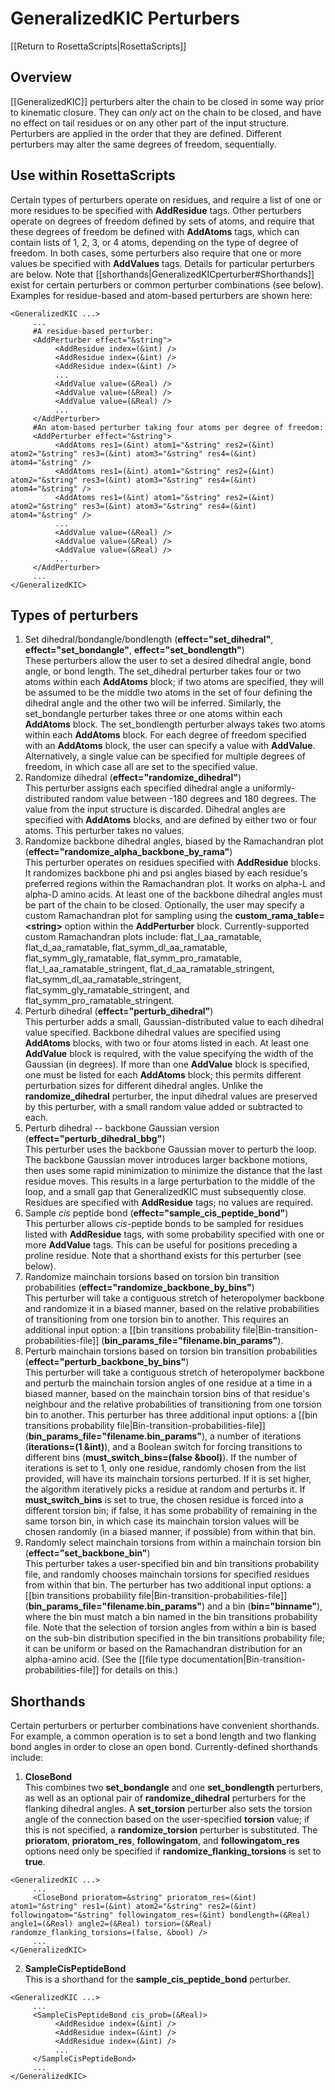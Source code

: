 # GeneralizedKIC Perturbers

[[Return to RosettaScripts|RosettaScripts]]

## Overview
[[GeneralizedKIC]] perturbers alter the chain to be closed in some way prior to kinematic closure.  They can _only_ act on the chain to be closed, and have no effect on tail residues or on any other part of the input structure.  Perturbers are applied in the order that they are defined.  Different perturbers may alter the same degrees of freedom, sequentially.

## Use within RosettaScripts

Certain types of perturbers operate on residues, and require a list of one or more residues to be specified with **AddResidue** tags.  Other perturbers operate on degrees of freedom defined by sets of atoms, and require that these degrees of freedom be defined with **AddAtoms** tags, which can contain lists of 1, 2, 3, or 4 atoms, depending on the type of degree of freedom.  In both cases, some perturbers also require that one or more values be specified with **AddValues** tags.  Details for particular perturbers are below.  Note that [[shorthands|GeneralizedKICperturber#Shorthands]] exist for certain perturbers or common perturber combinations (see below).  Examples for residue-based and atom-based perturbers are shown here:

```
<GeneralizedKIC ...>
     ...
     #A residue-based perturber:
     <AddPerturber effect="&string">
          <AddResidue index=(&int) />
          <AddResidue index=(&int) />
          <AddResidue index=(&int) />
          ...
          <AddValue value=(&Real) />
          <AddValue value=(&Real) />
          <AddValue value=(&Real) />
          ...
     </AddPerturber>
     #An atom-based perturber taking four atoms per degree of freedom:
     <AddPerturber effect="&string">
          <AddAtoms res1=(&int) atom1="&string" res2=(&int) atom2="&string" res3=(&int) atom3="&string" res4=(&int) atom4="&string" />
          <AddAtoms res1=(&int) atom1="&string" res2=(&int) atom2="&string" res3=(&int) atom3="&string" res4=(&int) atom4="&string" />
          <AddAtoms res1=(&int) atom1="&string" res2=(&int) atom2="&string" res3=(&int) atom3="&string" res4=(&int) atom4="&string" />
          ...
          <AddValue value=(&Real) />
          <AddValue value=(&Real) />
          <AddValue value=(&Real) />
          ...
     </AddPerturber>
     ...
</GeneralizedKIC>
```

## Types of perturbers
1. Set dihedral/bondangle/bondlength (**effect="set_dihedral"**, **effect="set_bondangle"**, **effect="set_bondlength"**)<br>These perturbers allow the user to set a desired dihedral angle, bond angle, or bond length.  The set_dihedral perturber takes four or two atoms within each **AddAtoms** block; if two atoms are specified, they will be assumed to be the middle two atoms in the set of four defining the dihedral angle and the other two will be inferred.  Similarly, the set_bondangle perturber takes three or one atoms within each **AddAtoms** block.  The set_bondlength perturber always takes two atoms within each **AddAtoms** block.  For each degree of freedom specified with an **AddAtoms** block, the user can specify a value with **AddValue**.  Alternatively, a single value can be specified for multiple degrees of freedom, in which case all are set to the specified value.
2.  Randomize dihedral (**effect="randomize_dihedral"**)<br>This perturber assigns each specified dihedral angle a uniformly-distributed random value between -180 degrees and 180 degrees.  The value from the input structure is discarded.  Dihedral angles are specified with **AddAtoms** blocks, and are defined by either two or four atoms.  This perturber takes no values.
3.  Randomize backbone dihedral angles, biased by the Ramachandran plot (**effect="randomize_alpha_backbone_by_rama"**)<br>This perturber operates on residues specified with **AddResidue** blocks.  It randomizes backbone phi and psi angles biased by each residue's preferred regions within the Ramachandran plot.  It works on alpha-L and alpha-D amino acids.  At least one of the backbone dihedral angles must be part of the chain to be closed.  Optionally, the user may specify a custom Ramachandran plot for sampling using the **custom_rama_table=\<string\>** option within the **AddPerturber** block.  Currently-supported custom Ramachandran plots include: flat_l_aa_ramatable, flat_d_aa_ramatable, flat_symm_dl_aa_ramatable, flat_symm_gly_ramatable, flat_symm_pro_ramatable, flat_l_aa_ramatable_stringent, flat_d_aa_ramatable_stringent, flat_symm_dl_aa_ramatable_stringent, flat_symm_gly_ramatable_stringent, and flat_symm_pro_ramatable_stringent.
4.  Perturb dihedral (**effect="perturb_dihedral"**)<br>This perturber adds a small, Gaussian-distributed value to each dihedral value specified.  Backbone dihedral values are specified using **AddAtoms** blocks, with two or four atoms listed in each.  At least one **AddValue** block is required, with the value specifying the width of the Gaussian (in degrees).  If more than one **AddValue** block is specified, one must be listed for each **AddAtoms** block; this permits different perturbation sizes for different dihedral angles.  Unlike the **randomize_dihedral** perturber, the input dihedral values are preserved by this perturber, with a small random value added or subtracted to each.
5.  Perturb dihedral -- backbone Gaussian version (**effect="perturb_dihedral_bbg"**)<br>This perturber uses the backbone Gaussian mover to perturb the loop.  The backbone Gaussian mover introduces larger backbone motions, then uses some rapid minimization to minimize the distance that the last residue moves.  This results in a large perturbation to the middle of the loop, and a small gap that GeneralizedKIC must subsequently close.  Residues are specified with **AddResidue** tags; no values are required.
6.  Sample _cis_ peptide bond (**effect="sample_cis_peptide_bond"**)<br>This perturber allows _cis_-peptide bonds to be sampled for residues listed with **AddResidue** tags, with some probability specified with one or more **AddValue** tags.  This can be useful for positions preceding a proline residue.  Note that a shorthand exists for this perturber (see below).
7.  Randomize mainchain torsions based on torsion bin transition probabilities (**effect="randomize_backbone_by_bins"**)<br>This perturber will take a contiguous stretch of heteropolymer backbone and randomize it in a biased manner, based on the relative probabilities of transitioning from one torsion bin to another.  This requires an additional input option: a [[bin transitions probability file|Bin-transition-probabilities-file]] (**bin_params_file="filename.bin_params"**).
8.  Perturb mainchain torsions based on torsion bin transition probabilities (**effect="perturb_backbone_by_bins"**)<br>This perturber will take a contiguous stretch of heteropolymer backbone and perturb the mainchain torsion angles of one residue at a time in a biased manner, based on the mainchain torsion bins of that residue's neighbour and the relative probabilities of transitioning from one torsion bin to another.  This perturber has three additional input options: a [[bin transitions probability file|Bin-transition-probabilities-file]] (**bin_params_file="filename.bin_params"**), a number of iterations (**iterations=(1 &int)**), and a Boolean switch for forcing transitions to different bins (**must_switch_bins=(false &bool)**).  If the number of iterations is set to 1, only one residue, randomly chosen from the list provided, will have its mainchain torsions perturbed.  If it is set higher, the algorithm iteratively picks a residue at random and perturbs it.  If **must_switch_bins** is set to true, the chosen residue is forced into a different torsion bin; if false, it has some probability of remaining in the same torson bin, in which case its mainchain torsion values will be chosen randomly (in a biased manner, if possible) from within that bin.
9.  Randomly select mainchain torsions from within a mainchain torsion bin (**effect="set_backbone_bin"**)<br>This perturber takes a user-specified bin and bin transitions probability file, and randomly chooses mainchain torsions for specified residues from within that bin.  The perturber has two additional input options: a [[bin transitions probability file|Bin-transition-probabilities-file]] (**bin_params_file="filename.bin_params"**) and a bin (**bin="binname"**), where the bin must match a bin named in the bin transitions probability file.  Note that the selection of torsion angles from within a bin is based on the sub-bin distribution specified in the bin transitions probability file; it can be uniform or based on the Ramachandran distribution for an alpha-amino acid.  (See the [[file type documentation|Bin-transition-probabilities-file]] for details on this.)

## Shorthands

Certain perturbers or perturber combinations have convenient shorthands.  For example, a common operation is to set a bond length and two flanking bond angles in order to close an open bond.  Currently-defined shorthands include:

1.  **CloseBond**<br>This combines two **set_bondangle** and one **set_bondlength** perturbers, as well as an optional pair of **randomize_dihedral** perturbers for the flanking dihedral angles.  A **set_torsion** perturber also sets the torsion angle of the connection based on the user-specified **torsion** value; if this is not specified, a **randomize_torsion** perturber is substituted.  The **prioratom**, **prioratom_res**, **followingatom**, and **followingatom_res** options need only be specified if **randomize_flanking_torsions** is set to **true**.
```
<GeneralizedKIC ...>
     ...
     <CloseBond prioratom=&string" prioratom_res=(&int) atom1="&string" res1=(&int) atom2="&string" res2=(&int) followingatom="&string" followingatom_res=(&int) bondlength=(&Real) angle1=(&Real) angle2=(&Real) torsion=(&Real) randomze_flanking_torsions=(false, &bool) />
     ...
</GeneralizedKIC>
```
2.  **SampleCisPeptideBond**<br>This is a shorthand for the **sample_cis_peptide_bond** perturber.
```
<GeneralizedKIC ...>
     ...
     <SampleCisPeptideBond cis_prob=(&Real)>
          <AddResidue index=(&int) />
          <AddResidue index=(&int) />
          <AddResidue index=(&int) />
          ...
     </SampleCisPeptideBond>
     ...
</GeneralizedKIC>
```